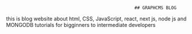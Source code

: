                                                      ## GRAPHCMS BLOG
this is blog website about html, CSS, JavaScript, react, next js, node js and MONGODB tutorials for bigginners to intermediate developers
